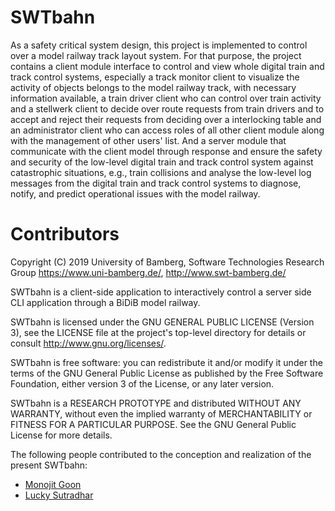 # SWTbahn
As a safety critical system design, this project is implemented to control over a model railway track layout system. For that purpose, the project contains a client module interface to control and view whole digital train and track control systems, especially a track monitor client to visualize the activity of objects belongs to the model railway track, with necessary information available, a train driver client who can control over train activity and a stellwerk client to decide over route requests from train drivers and to accept and reject their requests from deciding over a interlocking table and an administrator client who can access roles of all other client module along with the management of other users' list. And a server module that communicate with the client model through response and ensure the safety and security of the low-level digital train and track control system against catastrophic situations, e.g., train collisions and analyse the low-level log messages from the digital train and track control systems to diagnose, notify, and predict operational issues with the model railway.

# Contributors

Copyright (C) 2019 University of Bamberg, Software Technologies Research Group
<https://www.uni-bamberg.de/>, <http://www.swt-bamberg.de/>

SWTbahn is
a client-side application to interactively control a server side CLI application through a BiDiB model railway.

SWTbahn is licensed under the GNU GENERAL PUBLIC LICENSE (Version 3), see
the LICENSE file at the project's top-level directory for details or consult
<http://www.gnu.org/licenses/>.

SWTbahn is free software: you can redistribute it and/or modify it under the
terms of the GNU General Public License as published by the Free Software
Foundation, either version 3 of the License, or any later version.

SWTbahn is a RESEARCH PROTOTYPE and distributed WITHOUT ANY WARRANTY, without
even the implied warranty of MERCHANTABILITY or FITNESS FOR A PARTICULAR
PURPOSE. See the GNU General Public License for more details.

The following people contributed to the conception and realization of the
present SWTbahn:

- [Monojit Goon](https://github.com/monojitgoon)
- [Lucky Sutradhar](https://www.linkedin.com/in/lucky-sutradhar-19284561/)
